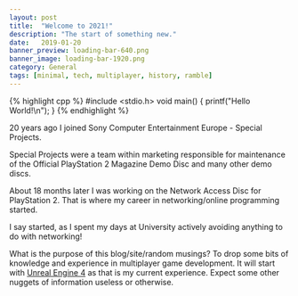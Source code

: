 ```yaml
---
layout: post
title:  "Welcome to 2021!"
description: "The start of something new."
date:   2019-01-20
banner_preview: loading-bar-640.png
banner_image: loading-bar-1920.png
category: General
tags: [minimal, tech, multiplayer, history, ramble]
---
```

{% highlight cpp %}
#include <stdio.h>
void main()
{
  printf("Hello World!\n");
}
{% endhighlight %}

20 years ago I joined Sony Computer Entertainment Europe - Special Projects.

Special Projects were a team within marketing responsible for maintenance of the Official PlayStation 2 Magazine Demo Disc and many other demo discs.

About 18 months later I was working on the Network Access Disc for PlayStation 2. That is where my career in networking/online programming started.

I say started, as I spent my days at University actively avoiding anything to do with networking!

What is the purpose of this blog/site/random musings? 
To drop some bits of knowledge and experience in multiplayer game development.
It will start with [Unreal Engine 4][unreal-engine-4] as that is my current experience.
Expect some other nuggets of information useless or otherwise.

[unreal-engine-4]: https://unrealengine.com
